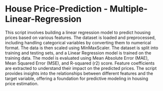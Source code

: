 # House Price-Prediction - Multiple-Linear-Regression


This script involves building a linear regression model to predict housing prices based on various features. The dataset is loaded and preprocessed, including handling categorical variables by converting them to numerical format. The data is then scaled using MinMaxScaler. The dataset is split into training and testing sets, and a Linear Regression model is trained on the training data. The model is evaluated using Mean Absolute Error (MAE), Mean Squared Error (MSE), and R-squared (r2) score. Feature coefficients are extracted to understand their impact on the predicted prices. The script provides insights into the relationships between different features and the target variable, offering a foundation for predictive modeling in housing price estimation.
